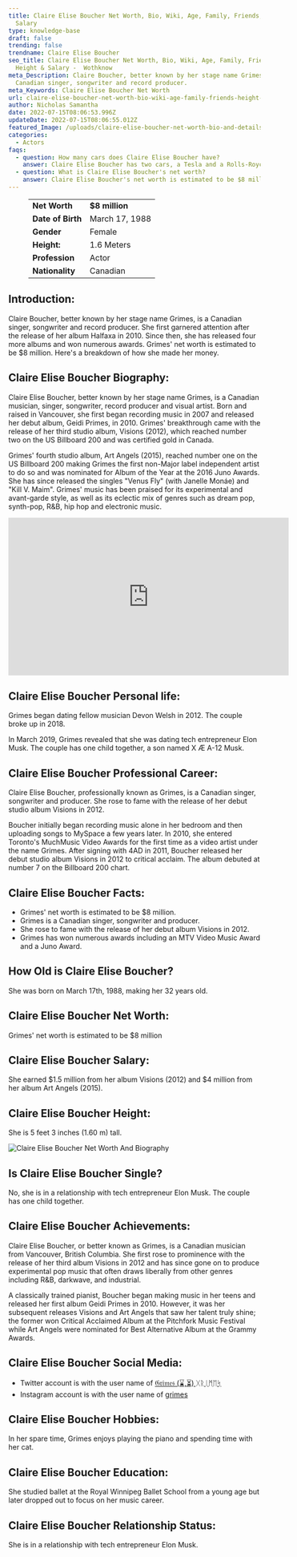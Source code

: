 ```yaml
---
title: Claire Elise Boucher Net Worth, Bio, Wiki, Age, Family, Friends, Height &
  Salary
type: knowledge-base
draft: false
trending: false
trendname: Claire Elise Boucher
seo_title: Claire Elise Boucher Net Worth, Bio, Wiki, Age, Family, Friends,
  Height & Salary -  Wothknow
meta_Description: Claire Boucher, better known by her stage name Grimes, is a
  Canadian singer, songwriter and record producer.
meta_Keywords: Claire Elise Boucher Net Worth
url: claire-elise-boucher-net-worth-bio-wiki-age-family-friends-height-salary
author: Nicholas Samantha
date: 2022-07-15T08:06:53.996Z
updateDate: 2022-07-15T08:06:55.012Z
featured_Image: /uploads/claire-elise-boucher-net-worth-bio-and-details.webp
categories:
  - Actors
faqs:
  - question: How many cars does Claire Elise Boucher have?
    answer: Claire Elise Boucher has two cars, a Tesla and a Rolls-Royce.
  - question: What is Claire Elise Boucher's net worth?
    answer: Claire Elise Boucher's net worth is estimated to be $8 million.
---
```

<figure class="wp-block-table is-style-stripes">
  <table>
    <tbody>
      <tr>
        <td>
          <strong>Net Worth</strong>
        </td>
        <td>
          <strong>$8 million</strong>
        </td>
      </tr>
      <tr>
        <td>
          <strong>Date of Birth</strong>
        </td>
        <td>March 17, 1988</td>
      </tr>
      <tr>
        <td>
          <strong>Gender</strong>
        </td>
        <td>Female</td>
      </tr>
      <tr>
        <td>
          <strong>Height:</strong>
        </td>
        <td>1.6 Meters</td>
      </tr>
      <tr>
        <td>
          <strong>Profession</strong>
        </td>
        <td>Actor</td>
      </tr>
      <tr>
        <td>
          <strong>Nationality</strong>
        </td>
        <td>Canadian</td>
      </tr>
    </tbody>
  </table>
</figure>

## **Introduction:**

Claire Boucher, better known by her stage name Grimes, is a Canadian singer, songwriter and record producer. She first garnered attention after the release of her album Halfaxa in 2010. Since then, she has released four more albums and won numerous awards. Grimes' net worth is estimated to be $8 million. Here's a breakdown of how she made her money.

## **Claire Elise Boucher Biography:**

Claire Elise Boucher, better known by her stage name Grimes, is a Canadian musician, singer, songwriter, record producer and visual artist. Born and raised in Vancouver, she first began recording music in 2007 and released her debut album, Geidi Primes, in 2010. Grimes' breakthrough came with the release of her third studio album, Visions (2012), which reached number two on the US Billboard 200 and was certified gold in Canada.

Grimes' fourth studio album, Art Angels (2015), reached number one on the US Billboard 200 making Grimes the first non-Major label independent artist to do so and was nominated for Album of the Year at the 2016 Juno Awards. She has since released the singles "Venus Fly" (with Janelle Monáe) and "Kill V. Maim". Grimes' music has been praised for its experimental and avant-garde style, as well as its eclectic mix of genres such as dream pop, synth-pop, R&B, hip hop and electronic music.

<iframe width="560" height="315" src="https://www.youtube.com/embed/b1nz0IhWPRs" title="YouTube video player" frameborder="0" allow="accelerometer; autoplay; clipboard-write; encrypted-media; gyroscope; picture-in-picture" allowfullscreen></iframe>

## **Claire Elise Boucher Personal life:**

Grimes began dating fellow musician Devon Welsh in 2012. The couple broke up in 2018.

In March 2019, Grimes revealed that she was dating tech entrepreneur Elon Musk. The couple has one child together, a son named X Æ A-12 Musk.

## **Claire Elise Boucher Professional Career:**

Claire Elise Boucher, professionally known as Grimes, is a Canadian singer, songwriter and producer. She rose to fame with the release of her debut studio album Visions in 2012.

Boucher initially began recording music alone in her bedroom and then uploading songs to MySpace a few years later. In 2010, she entered Toronto's MuchMusic Video Awards for the first time as a video artist under the name Grimes. After signing with 4AD in 2011, Boucher released her debut studio album Visions in 2012 to critical acclaim. The album debuted at number 7 on the Billboard 200 chart.

## **Claire Elise Boucher Facts:**

* Grimes' net worth is estimated to be $8 million.
* Grimes is a Canadian singer, songwriter and producer.
* She rose to fame with the release of her debut album Visions in 2012.
* Grimes has won numerous awards including an MTV Video Music Award and a Juno Award.

## **How Old is Claire Elise Boucher?**

She was born on March 17th, 1988, making her 32 years old.

## **Claire Elise Boucher Net Worth:**

Grimes' net worth is estimated to be $8 million

## **Claire Elise Boucher Salary:**

She earned $1.5 million from her album Visions (2012) and $4 million from her album Art Angels (2015).

## **Claire Elise Boucher Height:**

She is 5 feet 3 inches (1.60 m) tall.

![Claire Elise Boucher Net Worth And Biography](/uploads/claire-elise-boucher-net-worth.webp)

## **Is Claire Elise Boucher Single?** 

No, she is in a relationship with tech entrepreneur Elon Musk. The couple has one child together.

## **Claire Elise Boucher Achievements:**

Claire Elise Boucher, or better known as Grimes, is a Canadian musician from Vancouver, British Columbia. She first rose to prominence with the release of her third album Visions in 2012 and has since gone on to produce experimental pop music that often draws liberally from other genres including R&B, darkwave, and industrial.

A classically trained pianist, Boucher began making music in her teens and released her first album Geidi Primes in 2010. However, it was her subsequent releases Visions and Art Angels that saw her talent truly shine; the former won Critical Acclaimed Album at the Pitchfork Music Festival while Art Angels were nominated for Best Alternative Album at the Grammy Awards.

## **Claire Elise Boucher Social Media:**

* Twitter account is with the user name of <a href="https://twitter.com/grimezsz" target="_blank" rel="nofollow" rel="noopener">𝔊𝔯𝔦𝔪𝔢𝔰 (⌛️,⏳) ᚷᚱᛁᛗᛖᛋ</a>
* Instagram account is with the user name of <a href="https://www.instagram.com/grimes/" target="_blank" rel="nofollow" rel="noopener">grimes</a>

## **Claire Elise Boucher Hobbies:**

In her spare time, Grimes enjoys playing the piano and spending time with her cat.

## **Claire Elise Boucher Education:**

She studied ballet at the Royal Winnipeg Ballet School from a young age but later dropped out to focus on her music career.

## **Claire Elise Boucher Relationship Status:**

She is in a relationship with tech entrepreneur Elon Musk.